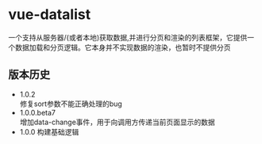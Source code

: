 # vue-datalist
一个支持从服务器/(或者本地)获取数据,并进行分页和渲染的列表框架，它提供一个数据加载和分页逻辑。它本身并不实现数据的渲染，也暂时不提供分页
## 版本历史
* 1.0.2  
  修复sort参数不能正确处理的bug
* 1.0.0.beta7  
  增加data-change事件，用于向调用方传递当前页面显示的数据
* 1.0.0 构建基础逻辑
